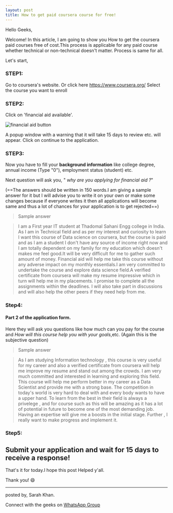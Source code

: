```yaml
---
layout: post
title: How to get paid coursera course for free!
---
```


Hello Geeks,


Welcome! In this article, I am going to show you How to get the coursera paid courses free of cost.This process is applicable for any paid course whether technical or non-technical doesn't matter. Process is same for all.

Let's start,

### STEP1:
Go to coursera's website. Or click here <https://www.coursera.org/>
Select the course you want to enroll

### STEP2:
 Click on 'financial aid available'.
 
![financial aid button](1.png)

A popup window with a warning that it will take 15 days to review etc. will appear. Click on continue to the application.

### STEP3:
Now you have to fill your **background information** like college degree, annual income (Type "0"), employment status (student) etc.

Next question will ask you,
" *why are you applying for financial aid ?*"

(==The answers should be written in 150 words.I am giving a sample answer for it but I will advise you to write it on your own or make some changes because if everyone writes it then all applications will become same and thus a lot of chances for your application is to get rejected==)

> Sample answer

> I am a First year IT student at Thadomal Sahani Engg college in India. As I am in Technical field and as per my interest and curiosity to learn I want this course of Data science on coursera, but the course is paid and as I am a student I don't have any source of income right now and I am totally dependent on my family for my education which doesn't makes me feel good.It will be very difficult for me to gather such amount of money. Financial aid will help me take this course without any adverse impact on my monthly essentials.I am very committed to undertake the course and explore data science field.A verified certificate from coursera will make my resume impressive which in turn will help me in my placements. I promise to complete all the assignments within the deadlines. I will also take part in discussions and will also help the other peers if they need help from me.

### Step4:
#### Part 2 of the application form.
Here they will ask you questions like how much can you pay for the course and *How will this course help you with your goals*,etc.
(Again this is the subjective question)

> Sample answer

>As I am studying Information technology , this course is very useful for my career and also a verified certificate from coursera will help me improve my resume and stand out among the crowds. I am very much committed and interested in learning and exploring this field. This course will help me perform better in my career as a Data Scientist and provide me with a strong base. The competition in today's world is very hard to deal with and every body wants to have a upper hand. To learn from the best in their field is always a privelege , and for course such as this will be amazing as it has a lot of potential in future to become one of the most demanding job. Having an expertise will give me a boosts in the initial stage. Further , I really want to make progress and implement it.

### Step5:
 Submit your application and wait for 15 days to receive a response!
---


 That's it for today.I hope this post Helped y'all.
 
 Thank you! :smile:



---
posted by,
Sarah Khan.

 Connect with the geeks on
 [WhatsApp Group](https://chat.whatsapp.com/K3NrW5tPwrsHhfbdYstjLl)
